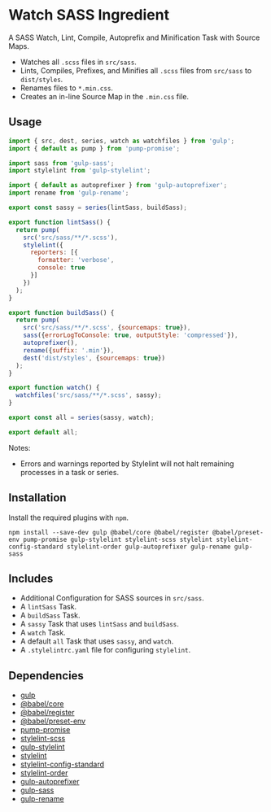Watch SASS Ingredient
================================================================================

A SASS Watch, Lint, Compile, Autoprefix and Minification Task with Source Maps.

- Watches all `.scss` files in `src/sass`.
- Lints, Compiles, Prefixes, and Minifies all `.scss` files from `src/sass` to `dist/styles`.
- Renames files to `*.min.css`.
- Creates an in-line Source Map in the `.min.css` file.

Usage
--------------------------------------------------------------------------------

```javascript
import { src, dest, series, watch as watchfiles } from 'gulp';
import { default as pump } from 'pump-promise';

import sass from 'gulp-sass';
import stylelint from 'gulp-stylelint';

import { default as autoprefixer } from 'gulp-autoprefixer';
import rename from 'gulp-rename';

export const sassy = series(lintSass, buildSass);

export function lintSass() {
  return pump(
    src('src/sass/**/*.scss'),
    stylelint({
      reporters: [{
        formatter: 'verbose',
        console: true
      }]
    })
  );
}

export function buildSass() {
  return pump(
    src('src/sass/**/*.scss', {sourcemaps: true}),
    sass({errorLogToConsole: true, outputStyle: 'compressed'}),
    autoprefixer(),
    rename({suffix: '.min'}),
    dest('dist/styles', {sourcemaps: true})
  );
}

export function watch() {
  watchfiles('src/sass/**/*.scss', sassy);
}

export const all = series(sassy, watch);

export default all;
```

Notes:
- Errors and warnings reported by Stylelint will not halt remaining processes in a task or series.

Installation
--------------------------------------------------------------------------------

Install the required plugins with `npm`.

`npm install --save-dev gulp @babel/core @babel/register @babel/preset-env pump-promise gulp-stylelint stylelint-scss stylelint stylelint-config-standard stylelint-order gulp-autoprefixer gulp-rename gulp-sass`

Includes
--------------------------------------------------------------------------------

- Additional Configuration for SASS sources in `src/sass`.
- A `lintSass` Task.
- A `buildSass` Task.
- A `sassy` Task that uses `lintSass` and `buildSass`.
- A `watch` Task.
- A default `all` Task that uses `sassy`, and `watch`.
- A `.stylelintrc.yaml` file for configuring `stylelint`.

Dependencies
--------------------------------------------------------------------------------

- [gulp](https://www.npmjs.com/package/gulp)
- [@babel/core](https://www.npmjs.com/package/@babel/core)
- [@babel/register](https://www.npmjs.com/package/@babel/register)
- [@babel/preset-env](https://www.npmjs.com/package/@babel/preset-env)
- [pump-promise](https://www.npmjs.com/package/pump-promise)
- [stylelint-scss](https://www.npmjs.com/package/stylelint-scss)
- [gulp-stylelint](https://www.npmjs.com/package/gulp-stylelint)
- [stylelint](https://www.npmjs.com/package/stylelint)
- [stylelint-config-standard](https://www.npmjs.com/package/stylelint-config-standard)
- [stylelint-order](https://www.npmjs.com/package/stylelint-order)
- [gulp-autoprefixer](https://www.npmjs.com/package/gulp-autoprefixer)
- [gulp-sass](https://www.npmjs.com/package/gulp-sass)
- [gulp-rename](https://www.npmjs.com/package/gulp-rename)
